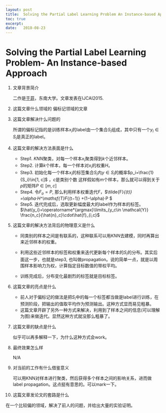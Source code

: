```yaml
---
layout: post
title:  Solving the Partial Label Learning Problem An Instance-based Approach
toc: true 
excerpt: 
date:   2018-08-23
---
```

# Solving the Partial Label Learning Problem- An Instance-based Approach

1. 文章背景简介

   二作是[于菲](https://www.zhihu.com/people/yu-fei-82)，东南大学。文章发表在IJCAI2015.

2. 这篇文章什么领域的
   偏标记领域的文章

3. 这篇文章解决什么问题的

   所谓的偏标记指的是训练样本$x_i$的label由一个集合$S_i$组成，其中只有一个$y_i\in S_i$是真正的label。

4. 这篇文章的解决方法表面是什么

   - Step1. $KNN$聚类，对每一个样本$x_i$聚类得到$k$个近邻样本。
   - Step2. 计算$k$个样本，每一个样本对$x_i$的权重$H$。
   - Step3. 初始化每一个样本$x_i$的标签集合$S_i$内$y\in S_i$的概率$p_i=\frac{1}{S_i}\in[1, c]$ ，$c$是类别个数
     这样假如有$m$个样本，那么就可以得到关于$p$的矩阵$P\in[m,c]$
   - Step4. 令$F_o=P$, 那么利用样本权重迭代$F$，$\tilde{F}_{(t)} =\alpha·H^\mathsf{T}F_{(t−1)} +(1−\alpha)·P $
   - Step5. 迭代完成后，选取更新幅度最大的label作为样本的标签。$\hat{y_i}=\operatorname*{argmax}\limits_{y_c\in \mathcal{Y}} \frac{n_c}{\hat{n}_c}\cdot\hat{f}_{i,c}$

5. 这篇文章的解决方法背后的物理意义是什么

   - 同类别的样本之间是有联系的，这种联系可以用$KNN$去建模，同时再算出来近邻样本的权重。

   - 利用这些近邻样本的标签和权重来迭代更新每个样本的$S_i$的分布。其实后面这一步，也就是step3, 也叫做propagation。说的简单一点，就是以周围样本影响力为权，计算指定目标数值的带权平均。
   - 训练完成后，分布变化最剧烈的标签就是目标标签。

6. 这篇文章的亮点是什么

   - 前人对于偏标记的做法是把$S_i$中的每一个标签都当做是label进行训练，在预测阶段，把输出的值取平均作为预测输出。这种方式显而易见粗暴。
   - 这篇文章开辟了另外一种方式来解决，利用到了样本之间的信息(可以理解为图)来做迭代。显然这种方式就没那么粗暴了。

7. 这篇文章的缺点是什么

   似乎可以再多解释一下，为什么这种方式会work。

8. 最终效果怎么样

   N/A

9. 对当前的工作有什么借鉴意义

   可以用KNN对样本进行聚类，然后获得多个样本之间的影响关系，进而做label propagation。这点挺有意思的。可以mark一下。

10. 这篇文章发论文的套路是什么

   在一个比较偏的领域，解决了前人的问题，并给出大量的实验证明。

